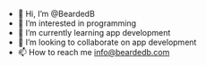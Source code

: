 - 👋 Hi, I’m @BeardedB
- 👀 I’m interested in programming
- 🌱 I’m currently learning app development
- 💞️ I’m looking to collaborate on app development
- 📫 How to reach me info@beardedb.com

<!---
BeardedB/BeardedB is a ✨ special ✨ repository because its `README.md` (this file) appears on your GitHub profile.
You can click the Preview link to take a look at your changes.
--->
